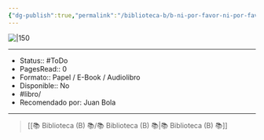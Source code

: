 ```yaml
---
{"dg-publish":true,"permalink":"/biblioteca-b/b-ni-por-favor-ni-por-favora/"}
---
```



![|150](http://books.google.com/books/content?id=aoyUDwAAQBAJ&printsec=frontcover&img=1&zoom=1&edge=curl&source=gbs_api)

---

- Status:: #ToDo 
- PagesRead:: 0 
- Formato:: Papel / E-Book / Audiolibro
- Disponible:: No
- #libro/
- Recomendado por: Juan Bola 

---

> [[📚 Biblioteca (B) 📚/📚 Biblioteca (B) 📚\|📚 Biblioteca (B) 📚]]